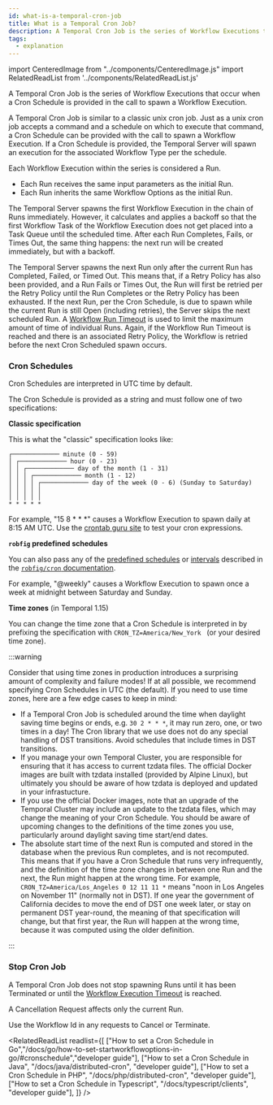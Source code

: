 ```yaml
---
id: what-is-a-temporal-cron-job
title: What is a Temporal Cron Job?
description: A Temporal Cron Job is the series of Workflow Executions that occur when a Cron Schedule is provided in the call to spawn a Workflow Execution.
tags:
  - explanation
---
```


import CenteredImage from "../components/CenteredImage.js"
import RelatedReadList from '../components/RelatedReadList.js'

A Temporal Cron Job is the series of Workflow Executions that occur when a Cron Schedule is provided in the call to spawn a Workflow Execution.

<CenteredImage
imagePath="/diagrams/temporal-cron-job.svg"
imageSize="100"
title="Temporal Cron Job timeline"
/>

A Temporal Cron Job is similar to a classic unix cron job.
Just as a unix cron job accepts a command and a schedule on which to execute that command, a Cron Schedule can be provided with the call to spawn a Workflow Execution.
If a Cron Schedule is provided, the Temporal Server will spawn an execution for the associated Workflow Type per the schedule.

Each Workflow Execution within the series is considered a Run.

- Each Run receives the same input parameters as the initial Run.
- Each Run inherits the same Workflow Options as the initial Run.

The Temporal Server spawns the first Workflow Execution in the chain of Runs immediately.
However, it calculates and applies a backoff so that the first Workflow Task of the Workflow Execution does not get placed into a Task Queue until the scheduled time.
After each Run Completes, Fails, or Times Out, the same thing happens: the next run will be created immediately, but with a backoff.

The Temporal Server spawns the next Run only after the current Run has Completed, Failed, or Timed Out.
This means that, if a Retry Policy has also been provided, and a Run Fails or Times Out, the Run will first be retried per the Retry Policy until the Run Completes or the Retry Policy has been exhausted.
If the next Run, per the Cron Schedule, is due to spawn while the current Run is still Open (including retries), the Server skips the next scheduled Run.
A [Workflow Run Timeout](/docs/content/what-is-a-workflow-run-timeout) is used to limit the maximum amount of time of individual Runs.
Again, if the Workflow Run Timeout is reached and there is an associated Retry Policy, the Workflow is retried before the next Cron Scheduled spawn occurs.

<CenteredImage
imagePath="/diagrams/temporal-cron-job-failure-with-retry.svg"
imageSize="100"
title="Temporal Cron Job Run Failure with a Retry Policy"
/>

### Cron Schedules

Cron Schedules are interpreted in UTC time by default.

The Cron Schedule is provided as a string and must follow one of two specifications:

**Classic specification**

This is what the "classic" specification looks like:

```
┌───────────── minute (0 - 59)
│ ┌───────────── hour (0 - 23)
│ │ ┌───────────── day of the month (1 - 31)
│ │ │ ┌───────────── month (1 - 12)
│ │ │ │ ┌───────────── day of the week (0 - 6) (Sunday to Saturday)
│ │ │ │ │
│ │ │ │ │
* * * * *
```

For example, "15 8 \* \* \*" causes a Workflow Execution to spawn daily at 8:15 AM UTC.
Use the [crontab guru site](https://crontab.guru/) to test your cron expressions.

**`robfig` predefined schedules**

You can also pass any of the [predefined schedules](https://pkg.go.dev/github.com/robfig/cron/v3#hdr-Predefined_schedules) or [intervals](https://pkg.go.dev/github.com/robfig/cron/v3#hdr-Intervals) described in the [`robfig/cron` documentation](https://pkg.go.dev/github.com/robfig/cron/v3).

For example, "@weekly" causes a Workflow Execution to spawn once a week at midnight between Saturday and Sunday.

**Time zones** (in Temporal 1.15)

You can change the time zone that a Cron Schedule is interpreted in by prefixing the specification with `CRON_TZ=America/New_York ` (or your desired time zone).

:::warning

Consider that using time zones in production introduces a surprising amount of complexity and failure modes!
If at all possible, we recommend specifying Cron Schedules in UTC (the default).
If you need to use time zones, here are a few edge cases to keep in mind:

- If a Temporal Cron Job is scheduled around the time when daylight saving time begins or ends, e.g. `30 2 * * *`, it may run zero, one, or two times in a day! The Cron library that we use does not do any special handling of DST transitions. Avoid schedules that include times in DST transitions.
- If you manage your own Temporal Cluster, you are responsible for ensuring that it has access to current tzdata files. The official Docker images are built with tzdata installed (provided by Alpine Linux), but ultimately you should be aware of how tzdata is deployed and updated in your infrastucture.
- If you use the official Docker images, note that an upgrade of the Temporal Cluster may include an update to the tzdata files, which may change the meaning of your Cron Schedule. You should be aware of upcoming changes to the definitions of the time zones you use, particularly around daylight saving time start/end dates.
- The absolute start time of the next Run is computed and stored in the database when the previous Run completes, and is not recomputed. This means that if you have a Cron Schedule that runs very infrequently, and the definition of the time zone changes in between one Run and the next, the Run might happen at the wrong time. For example, `CRON_TZ=America/Los_Angeles 0 12 11 11 *` means "noon in Los Angeles on November 11" (normally not in DST). If one year the government of California decides to move the end of DST one week later, or stay on permanent DST year-round, the meaning of that specification will change, but that first year, the Run will happen at the wrong time, because it was computed using the older definition.

:::

### Stop Cron Job

A Temporal Cron Job does not stop spawning Runs until it has been Terminated or until the [Workflow Execution Timeout](/docs/content/what-is-a-workflow-execution-timeout) is reached.

A Cancellation Request affects only the current Run.

Use the Workflow Id in any requests to Cancel or Terminate.

<RelatedReadList
readlist={[
["How to set a Cron Schedule in Go","/docs/go/how-to-set-startworkflowoptions-in-go/#cronschedule","developer guide"],
["How to set a Cron Schedule in Java", "/docs/java/distributed-cron", "developer guide"],
["How to set a Cron Schedule in PHP", "/docs/php/distributed-cron", "developer guide"],
["How to set a Cron Schedule in Typescript", "/docs/typescript/clients", "developer guide"],
]}
/>
